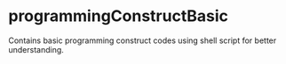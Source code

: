 # programmingConstructBasic
Contains basic programming construct codes using shell script for better understanding.

